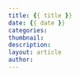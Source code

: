 ```yaml
---
title: {{ title }}
date: {{ date }}
categories:
thumbnail:
description: 
layout: article
author: 
---
```

